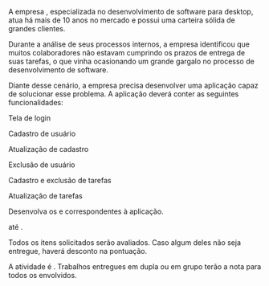 A empresa , especializada no desenvolvimento de software para desktop, atua há mais de 10 anos no mercado e possui uma carteira sólida de grandes clientes.

Durante a análise de seus processos internos, a empresa identificou que muitos colaboradores não estavam cumprindo os prazos de entrega de suas tarefas, o que vinha ocasionando um grande gargalo no processo de desenvolvimento de software.

Diante desse cenário, a empresa precisa desenvolver uma aplicação capaz de solucionar esse problema. A aplicação deverá conter as seguintes funcionalidades:


Tela de login


Cadastro de usuário


Atualização de cadastro


Exclusão de usuário


Cadastro e exclusão de tarefas


Atualização de tarefas





Desenvolva os e correspondentes à aplicação.

até .




Todos os itens solicitados serão avaliados. Caso algum deles não seja entregue, haverá desconto na pontuação.


A atividade é . Trabalhos entregues em dupla ou em grupo terão a nota para todos os envolvidos.
